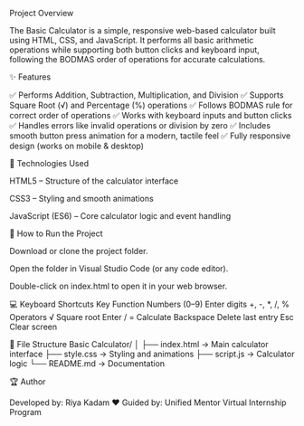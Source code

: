 Project Overview

The Basic Calculator is a simple, responsive web-based calculator built using HTML, CSS, and JavaScript.
It performs all basic arithmetic operations while supporting both button clicks and keyboard input, following the BODMAS order of operations for accurate calculations.

✨ Features

✅ Performs Addition, Subtraction, Multiplication, and Division
✅ Supports Square Root (√) and Percentage (%) operations
✅ Follows BODMAS rule for correct order of operations
✅ Works with keyboard inputs and button clicks
✅ Handles errors like invalid operations or division by zero
✅ Includes smooth button press animation for a modern, tactile feel
✅ Fully responsive design (works on mobile & desktop)

🧠 Technologies Used

HTML5 – Structure of the calculator interface

CSS3 – Styling and smooth animations

JavaScript (ES6) – Core calculator logic and event handling

🧩 How to Run the Project

Download or clone the project folder.

Open the folder in Visual Studio Code (or any code editor).

Double-click on index.html to open it in your web browser.

💻 Keyboard Shortcuts
Key	Function
Numbers (0–9)	Enter digits
+, -, *, /, %	Operators
√	Square root
Enter / =	Calculate
Backspace	Delete last entry
Esc	Clear screen

🧾 File Structure
Basic Calculator/
│
├── index.html   → Main calculator interface
├── style.css    → Styling and animations
├── script.js    → Calculator logic
└── README.md    → Documentation

🏆 Author

Developed by: Riya Kadam ❤️
Guided by: Unified Mentor Virtual Internship Program
